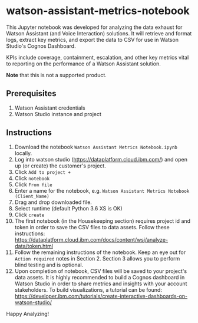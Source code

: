 # watson-assistant-metrics-notebook
This Jupyter notebook was developed for analyzing the data exhaust for Watson Assistant (and Voice Interaction) solutions. It will retrieve and format logs, extract key metrics, and export the data to CSV for use in Watson Studio's Cognos Dashboard.

KPIs include coverage, containment, escalation, and other key metrics vital to reporting on the performance of a Watson Assistant solution. 

**Note** that this is not a supported product.

## Prerequisites
1. Watson Assistant credentials
2. Watson Studio instance and project

## Instructions
1. Download the notebook `Watson Assistant Metrics Notebook.ipynb` locally.
2. Log into watson studio (https://dataplatform.cloud.ibm.com/) and open up (or create) the customer's project.
3. Click `Add to project +`
4. Click `notebook`
5. Click `From file`
6. Enter a name for the notebook, e.g. `Watson Assistant Metrics Notebook (Client_Name)`
7. Drag and drop downloaded file. 
8. Select runtime (default Python 3.6 XS is OK)
9. Click `create`
10. The first notebook (in the Housekeeping section) requires project id and token in order to save the CSV files to data assets. Follow these instructions: https://dataplatform.cloud.ibm.com/docs/content/wsj/analyze-data/token.html
11. Follow the remaining instructions of the notebook. Keep an eye out for `Action required` notes in Section 2. Section 3 allows you to perform blind testing and is optional. 
12. Upon completion of notebook, CSV files will be saved to your project's data assets. It is highly recommended to build a Cognos dashboard in Watson Studio in order to share metrics and insights with your account stakeholders. To build visualizations, a tutorial can be found: https://developer.ibm.com/tutorials/create-interactive-dashboards-on-watson-studio/

Happy Analyzing!
